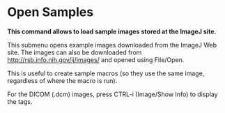 # Open Samples

**This command allows to load sample images stored at the ImageJ site.**

This submenu opens example images downloaded from the ImageJ Web site.
The images can also be downloaded from
<http://rsb.info.nih.gov/ij/images/> and opened using File/Open.

This is useful to create sample macros (so they use the same image,
regardless of where the macro is run).

For the DICOM (.dcm) images, press CTRL-i (Image/Show Info) to display
the tags.

